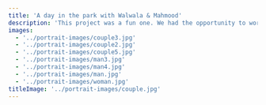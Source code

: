 ```yaml
---
title: 'A day in the park with Walwala & Mahmood'
description: 'This project was a fun one. We had the opportunity to work with a couple of friends who wanted to capture their love for each other in a photo shoot. We had a great time and the photos turned out great.'
images:
  - '../portrait-images/couple3.jpg'
  - '../portrait-images/couple2.jpg'
  - '../portrait-images/couple5.jpg'
  - '../portrait-images/man3.jpg'
  - '../portrait-images/man4.jpg'
  - '../portrait-images/man.jpg'
  - '../portrait-images/woman.jpg'
titleImage: '../portrait-images/couple.jpg'
---
```

